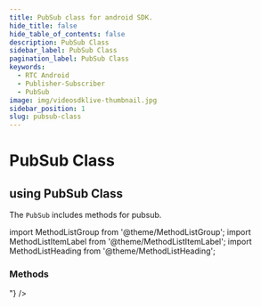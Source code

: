 ```yaml
---
title: PubSub class for android SDK.
hide_title: false
hide_table_of_contents: false
description: PubSub Class
sidebar_label: PubSub Class
pagination_label: PubSub Class
keywords:
  - RTC Android
  - Publisher-Subscriber
  - PubSub
image: img/videosdklive-thumbnail.jpg
sidebar_position: 1
slug: pubsub-class
---
```


# PubSub Class

## using PubSub Class

The `PubSub` includes methods for pubsub.

import MethodListGroup from '@theme/MethodListGroup';
import MethodListItemLabel from '@theme/MethodListItemLabel';
import MethodListHeading from '@theme/MethodListHeading';

### Methods

<MethodListGroup>
  <MethodListItemLabel name="__methods" >
    <MethodListGroup>
      <MethodListHeading heading="Methods" />
      <MethodListItemLabel name="publish(String topic, String message, PubSubPublishOptions options)"  type={"void"} />
      <MethodListItemLabel name="subscribe(String topic, PubSubMessageListener listener)"  type={"List<PubSubMessage>"} />
      <MethodListItemLabel name="unsubscribe(String topic, PubSubMessageListener listener)"  type={"void"} />
    </MethodListGroup>
  </MethodListItemLabel>
</MethodListGroup>
